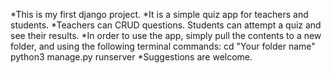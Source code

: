 *This is my first django project.
*It is a simple quiz app for teachers and students.
*Teachers can CRUD questions. Students can attempt a quiz and see their results.
*In order to use the app, simply pull the contents to a new folder, and using the following terminal commands:
        cd "Your folder name"
        python3 manage.py runserver
*Suggestions are welcome.
